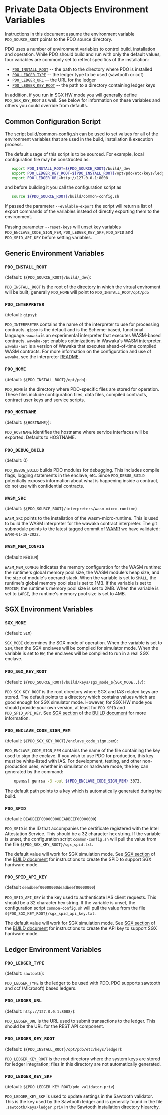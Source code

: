<!---
Licensed under Creative Commons Attribution 4.0 International License
https://creativecommons.org/licenses/by/4.0/
--->
# Private Data Objects Environment Variables

Instructions in this document assume the environment variable
`PDO_SOURCE_ROOT` points to the PDO source directory.

PDO uses a number of environment variables to control build,
installation and operation. While PDO should build and run with only the
default values, four variables are commonly set to reflect specifics of
the installation:

  * [`PDO_INSTALL_ROOT`](#pdo_install_root) -- the path to the directory where PDO is installed
  * [`PDO_LEDGER_TYPE`](#pdo_ledger_type) -- the ledger type to be used (sawtooth or ccf)
  * [`PDO_LEDGER_URL`](#pdo_ledger_url) -- the URL for the ledger
  * [`PDO_LEDGER_KEY_ROOT`](#pdo_ledger_key_root) -- the path to a directory containing ledger keys


In addition, if you run in SGX HW mode you will generally define
`PDO_SGX_KEY_ROOT` as well. See below for information on these variables
and others you could override from defaults.

<!-- -------------------------------------------------- -->
<!-- -------------------------------------------------- -->
## Common Configuration Script

The script
[build/common-config.sh](../build/common-config.sh)
can be used to set values for all of the environment variables that are
used in the build, installation & execution process.

The default usage of this script is to be sourced. For example, local
configuration file may be constructed as:

```bash
   export PDO_INSTALL_ROOT=${PDO_SOURCE_ROOT}/build/_dev
   export PDO_LEDGER_KEY_ROOT=${PDO_INSTALL_ROOT}/opt/pdo/etc/keys/ledger
   export PDO_LEDGER_URL=http://127.0.0.1:8008
```
and before building it you call the configuration script as

```bash
   source ${PDO_SOURCE_ROOT}/build/common-config.sh
```

If passed the parameter `--evalable-export` the script will return a
list of export commands of the variables instead of directly exporting
them to the environment.

Passing parameter `--reset-keys` will unset key variables
`PDO_ENCLAVE_CODE_SIGN_PEM`, `PDO_LEDGER_KEY_SKF`,
`PDO_SPID` and `PDO_SPID_API_KEY` before setting variables.

<!-- -------------------------------------------------- -->
<!-- -------------------------------------------------- -->
## Generic Environment Variables

<!-- -------------------------------------------------- -->
### `PDO_INSTALL_ROOT`
(default: `${PDO_SOURCE_ROOT}/build/_dev`):

`PDO_INSTALL_ROOT` is the root of the directory in which the virtual
enviroment will be built; generally `PDO_HOME` will point to
`PDO_INSTALL_ROOT/opt/pdo`

<!-- -------------------------------------------------- -->
### `PDO_INTERPRETER`
(default: `gipsy`):

`PDO_INTERPRETER` contains the name of the interpreter to use for
processing contracts. `gipsy` is the default and is the Scheme-based,
functional language. `wawaka` is an experimental interpreter that
executes WASM-based contracts. `wawaka-opt` enables optimizations
in Wawaka's WASM interpreter. `wawaka-aot` is a version of Wawaka that
executes ahead-of-time compiled WASM contracts.
For more information on the configuration
and use of `wawaka`, see the interpreter
[README](../common/interpreter/wawaka/README.md).

<!-- -------------------------------------------------- -->
### `PDO_HOME`
(default: `${PDO_INSTALL_ROOT}/opt/pdo`):

`PDO_HOME` is the directory where PDO-specific files are stored for
operation. These files include configuration files, data files, compiled
contracts, contract user keys and service scripts.

<!-- -------------------------------------------------- -->
### `PDO_HOSTNAME`
(default: `${HOSTNAME}`):

`PDO_HOSTNAME` identifies the hostname where service interfaces
will be exported. Defaults to HOSTNAME.

<!-- -------------------------------------------------- -->
### `PDO_DEBUG_BUILD`
(default: 0)

`PDO_DEBUG_BUILD` builds PDO modules for debugging. This includes
compile flags, logging statements in the enclave, etc. Since
`PDO_DEBUG_BUILD` potentially exposes information about what is
happening inside a contract, do not use with confidential contracts.

<!-- -------------------------------------------------- -->
### `WASM_SRC`
(default: `${PDO_SOURCE_ROOT}/interpreters/wasm-micro-runtime`)

`WASM_SRC` points to the installation of the wasm-micro-runtime. This
is used to build the WASM interpreter for the wawaka contract interpreter.
The git submodule points to the latest tagged commit of [WAMR](https://github.com/bytecodealliance/wasm-micro-runtime) we have validated:
`WAMR-01-18-2022`.

<!-- -------------------------------------------------- -->
### `WASM_MEM_CONFIG`
(default: `MEDIUM`)

`WASM_MEM_CONFIG` indicates the memory configuration for the
WASM runtime: the runtime's global memory pool size,
the WASM module's heap size, and the size of module's
operand stack.
When the variable is set to `SMALL`, the runtime's global memory
pool size is set to 1MB.
If the variable is set to `MEDIUM`, the runtime's memory pool
size is set to 2MB.
When the variable is set to `LARGE`, the runtime's memory
pool size is set to 4MB.

<!-- -------------------------------------------------- -->
<!-- -------------------------------------------------- -->
## SGX Environment Variables

<!-- -------------------------------------------------- -->
### `SGX_MODE`
(default: `SIM`)

`SGX_MODE` determines the SGX mode of operation. When the variable is
set to `SIM`, then the SGX enclaves will be compiled for simulator
mode. When the variable is set to `HW`, the enclaves will be compiled to
run in a real SGX enclave.

<!-- -------------------------------------------------- -->
### `PDO_SGX_KEY_ROOT`
(default: `${PDO_SOURCE_ROOT}/build/keys/sgx_mode_${SGX_MODE,,}/`):

`PDO_SGX_KEY_ROOT` is the root directory where SGX and IAS related keys
are stored. The default points to a directory which contains values
which are good enough for SGX simulator mode. However, for SGX HW mode
you should provide your own version, at least for `PDO_SPID` and
`PDO_SPID_API_KEY`. See [SGX section](install.md#SGX) of the
[BUILD document](install.md) for more information.

<!-- -------------------------------------------------- -->
### `PDO_ENCLAVE_CODE_SIGN_PEM`
(default: `${PDO_SGX_KEY_ROOT}/enclave_code_sign.pem`):

`PDO_ENCLAVE_CODE_SIGN_PEM` contains the name of the file containing the
key used to sign the enclave. If you wish to use PDO for production,
this key must be white-listed with IAS.  For development, testing, and
other non-production uses, whether in simulator or hardware mode, the
key can generated by the command:

```bash
    openssl genrsa -3 -out ${PDO_ENCLAVE_CODE_SIGN_PEM} 3072.
```

The default path points to a key which is automatically generated during
the build.

<!-- -------------------------------------------------- -->
### `PDO_SPID`
(default: `DEADBEEF00000000DEADBEEF00000000`)

`PDO_SPID` is the ID that accompanies the certificate registered with
the Intel Attestation Service. This should be a 32 character hex
string. If the variable is unset, the configuration script
`common-config.sh` will pull the value from the file
`${PDO_SGX_KEY_ROOT}/sgx_spid.txt`.

The default value will work for SGX simulation mode. See
[SGX section](install.md#SGX) of the [BUILD document](install.md) for
instructions to create the SPID to support SGX hardware mode.

<!-- -------------------------------------------------- -->
### `PDO_SPID_API_KEY`
(default `deadbeef00000000deadbeef00000000`)

`PDO_SPID_API_KEY` is the key used to authenticate IAS client
requests. This should be a 32 character hex string.
If the variable is unset, the configuration script
`common-config.sh` will pull the value from the file
`${PDO_SGX_KEY_ROOT}/sgx_spid_api_key.txt`.

The default value will work for SGX simulation mode. See
[SGX section](install.md#SGX) of the [BUILD document](install.md) for
instructions to create the API key to support SGX hardware mode.

<!-- -------------------------------------------------- -->
<!-- -------------------------------------------------- -->
## Ledger Environment Variables

<!-- -------------------------------------------------- -->
### `PDO_LEDGER_TYPE`
(default: `sawtooth`):

`PDO_LEDGER_TYPE` is the ledger to be used with PDO.
PDO supports sawtooth and ccf (Microsoft) based ledgers.

<!-- -------------------------------------------------- -->
### `PDO_LEDGER_URL`
(default: `http://127.0.0.1:8008/`):

`PDO_LEDGER_URL` is the URL used to submit transactions to the
ledger. This should be the URL for the REST API component.

<!-- -------------------------------------------------- -->
### `PDO_LEDGER_KEY_ROOT`
(default: `${PDO_INSTALL_ROOT}/opt/pdo/etc/keys/ledger`):

`PDO_LEDGER_KEY_ROOT` is the root directory where the system keys are
stored for ledger integration; files in this directory are not
automatically generated.

<!-- -------------------------------------------------- -->
### `PDO_LEDGER_KEY_SKF`
(default: `${PDO_LEDGER_KEY_ROOT/pdo_validator.priv`)

`PDO_LEDGER_KEY_SKF` is used to update settings in the Sawtooth
validator. This is the key used by the Sawtooth ledger and is generally
found in the file `.sawtooth/keys/ledger.priv` in the Sawtooth
installation directory hiearchy.
